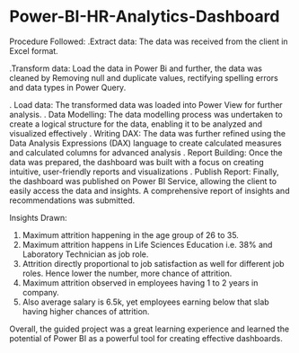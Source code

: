 # Power-BI-HR-Analytics-Dashboard 
Procedure Followed:
.Extract data: The data was received from the client in Excel format.

.Transform data: Load the data in Power Bi and further, the data was cleaned by Removing null and duplicate values, rectifying spelling errors and data types in Power Query.

. Load data: The transformed data was loaded into Power View for further analysis.
. Data Modelling: The data modelling process was undertaken to create a logical structure for the data, enabling it to be analyzed and visualized effectively
. Writing DAX: The data was further refined using the Data Analysis Expressions (DAX) language to create calculated measures and calculated columns for advanced analysis
. Report Building: Once the data was prepared, the dashboard was built with a focus on creating intuitive, user-friendly reports and visualizations
. Publish Report: Finally, the dashboard was published on Power BI Service, allowing the client to easily access the data and insights. A comprehensive report of insights and recommendations was submitted.

Insights Drawn:
1. Maximum attrition happening in the age group of 26 to 35.
2. Maximum attrition happens in Life Sciences Education i.e. 38% and Laboratory Technician as job role.
3. Attrition directly proportional to job satisfaction as well for different job roles. Hence lower the number, more chance of attrition.
4. Maximum attrition observed in employees having 1 to 2 years in company.
5. Also average salary is 6.5k, yet employees earning below that slab having higher chances of attrition.


Overall, the guided project was a great learning experience and learned the potential of Power BI as a powerful tool for creating effective dashboards.
